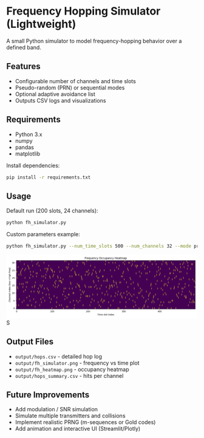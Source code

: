 
# Frequency Hopping Simulator (Lightweight)

A small Python simulator to model frequency-hopping behavior over a defined band.

## Features
- Configurable number of channels and time slots
- Pseudo-random (PRN) or sequential modes
- Optional adaptive avoidance list
- Outputs CSV logs and visualizations

## Requirements
- Python 3.x
- numpy
- pandas
- matplotlib

Install dependencies:
```bash
pip install -r requirements.txt
```

## Usage
Default run (200 slots, 24 channels):
```bash
python fh_simulator.py
```

Custom parameters example:
```bash
python fh_simulator.py --num_time_slots 500 --num_channels 32 --mode prn --avoid_list 1100 1500
```
![OUTPUT](fh_heatmap.png)
S

## Output Files
- `output/hops.csv` - detailed hop log
- `output/fh_simulator.png` - frequency vs time plot
- `output/fh_heatmap.png` - occupancy heatmap
- `output/hops_summary.csv` - hits per channel

## Future Improvements
- Add modulation / SNR simulation
- Simulate multiple transmitters and collisions
- Implement realistic PRNG (m-sequences or Gold codes)
- Add animation and interactive UI (Streamlit/Plotly)
